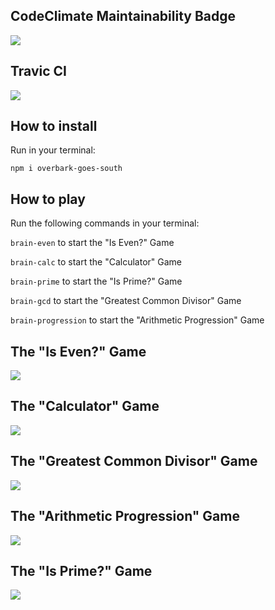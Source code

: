 <h2>CodeClimate Maintainability Badge</h2>
<a href="https://codeclimate.com/github/JakeTheFriendlyDog/frontend-project-lvl1/maintainability" target="_blank"><img src="https://api.codeclimate.com/v1/badges/611832262792c97d4f4a/maintainability" /></a>

<h2>Travic CI</h2>
<a href="https://travis-ci.org/JakeTheFriendlyDog/frontend-project-lvl1" target="_blank">
<img src="https://travis-ci.org/JakeTheFriendlyDog/frontend-project-lvl1.svg?branch=master" /></a>

<h2>How to install</h2>
<p>Run in your terminal:</p>
<code>npm i overbark-goes-south</code>

<h2>How to play</h2>
<p>Run the following commands in your terminal:</p>
<p><code>brain-even</code> to start the "Is Even?" Game</p>
<p><code>brain-calc</code> to start the "Calculator" Game</p>
<p><code>brain-prime</code> to start the "Is Prime?" Game</p>
<p><code>brain-gcd</code> to start the "Greatest Common Divisor" Game</p>
<p><code>brain-progression</code> to start the "Arithmetic Progression" Game</p>

<h2>The "Is Even?" Game</h2>
<a href="https://asciinema.org/a/2An09Mx5YgTfqRpmDu36V0se7" target="_blank"><img src="https://asciinema.org/a/2An09Mx5YgTfqRpmDu36V0se7.svg" /></a>

<h2>The "Calculator" Game</h2>
<a href="https://asciinema.org/a/V7AtqQcCsD0qXdhAzaw7Uj6LI" target="_blank"><img src="https://asciinema.org/a/V7AtqQcCsD0qXdhAzaw7Uj6LI.svg" /></a>

<h2>The "Greatest Common Divisor" Game</h2>
<a href="https://asciinema.org/a/z218V7UTbafUtBTTriQ6MvOBp" target="_blank"><img src="https://asciinema.org/a/z218V7UTbafUtBTTriQ6MvOBp.svg" /></a>

<h2>The "Arithmetic Progression" Game</h2>
<a href="https://asciinema.org/a/VF3PSsxPyVPVhPRvnjzG9ugO8" target="_blank"><img src="https://asciinema.org/a/VF3PSsxPyVPVhPRvnjzG9ugO8.svg" /></a>

<h2>The "Is Prime?" Game</h2>
<a href="https://asciinema.org/a/5gWryamnwwYWa5Jy5b5ztkrkW" target="_blank"><img src="https://asciinema.org/a/5gWryamnwwYWa5Jy5b5ztkrkW.svg" /></a>
